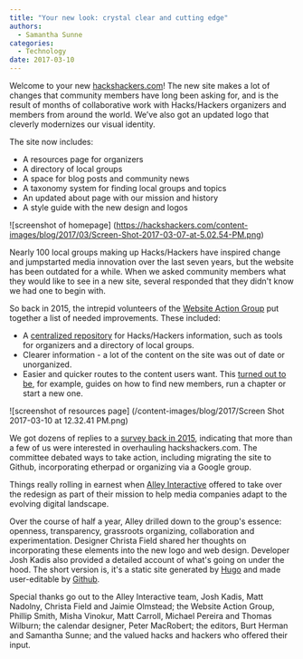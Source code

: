 ```yaml
---
title: "Your new look: crystal clear and cutting edge"
authors:
  - Samantha Sunne
categories:
  - Technology
date: 2017-03-10
---
```


Welcome to your new [hackshackers.com](hackshackers.com)! The new site makes a lot of changes that community members have long been asking for, and is the result of months of collaborative work with Hacks/Hackers organizers and members from around the world. We’ve also got an updated logo that cleverly modernizes our visual identity.

The site now includes:

* A resources page for organizers
* A directory of local groups
* A space for blog posts and community news
* A taxonomy system for finding local groups and topics
* An updated about page with our mission and history
* A style guide with the new design and logos

![screenshot of homepage]
(https://hackshackers.com/content-images/blog/2017/03/Screen-Shot-2017-03-07-at-5.02.54-PM.png)

Nearly 100 local groups making up Hacks/Hackers have inspired change and jumpstarted media innovation over the last seven years, but the website has been outdated for a while. When we asked community members what they would like to see in a new site, several responded that they didn't know we had one to begin with.

So back in 2015, the intrepid volunteers of the [Website Action Group](https://github.com/hackshackers/action-group-website) put together a list of needed improvements. These included:

* A [centralized repository](https://github.com/hackshackers/action-group-website/wiki) for Hacks/Hackers information, such as tools for organizers and a directory of local groups.
* Clearer information - a lot of the content on the site was out of date or unorganized.
* Easier and quicker routes to the content users want. This [turned out to be](https://github.com/hackshackers/action-group-website/blob/master/meeting-notes/2015-10-19.md), for example, guides on how to find new members, run a chapter or start a new one.

![screenshot of resources page]
(/content-images/blog/2017/Screen Shot 2017-03-10 at 12.32.41 PM.png)

We got dozens of replies to a [survey back in 2015](https://docs.google.com/spreadsheets/d/1TwBPhjRVXI1HbgQU9L62MSz02YOPDYWhW8pbzyBllkE/edit#gid=232438511), indicating that more than a few of us were interested in overhauling hackshackers.com. The committee debated ways to take action, including migrating the site to Github, incorporating etherpad or organizing via a Google group.

Things really rolling in earnest when [Alley Interactive](https://www.alleyinteractive.com) offered to take over the redesign as part of their mission to help media companies adapt to the evolving digital landscape.

Over the course of half a year, Alley drilled down to the group's essence: openness, transparency, grassroots organizing, collaboration and experimentation. Designer Christa Field shared her thoughts on incorporating these elements into the new logo and web design. Developer Josh Kadis also provided a detailed account of what's going on under the hood. The short version is, it's a static site generated by [Hugo](https://gohugo.io/) and made user-editable by [Github](https://github.com/). 

Special thanks go out to the Alley Interactive team, Josh Kadis, Matt Nadolny, Christa Field and Jaimie Olmstead; the Website Action Group, Phillip Smith, Misha Vinokur, Matt Carroll, Michael Pereira and Thomas Wilburn; the calendar designer, Peter MacRobert; the editors, Burt Herman and Samantha Sunne; and the valued hacks and hackers who offered their input.

<meta name="twitter:card" content="summary">
<meta name="twitter:image:src" content="https://hackshackers.com/content-images/blog/2017/03/Screen-Shot-2017-03-07-at-5.02.54-PM.png">
